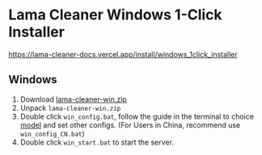 # Lama Cleaner Windows 1-Click Installer

https://lama-cleaner-docs.vercel.app/install/windows_1click_installer

## Windows

1. Download [lama-cleaner-win.zip](https://github.com/Sanster/lama-cleaner/releases/download/win_one_click_installer/lama-cleaner-win.zip)
2. Unpack `lama-cleaner-win.zip`
3. Double click `win_config.bat`, follow the guide in the terminal to choice [model](#model-description) and set other configs. (For Users in China, recommend use `win_config_CN.bat`)
4. Double click `win_start.bat` to start the server.